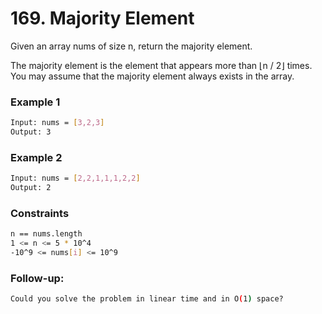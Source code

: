 # 169. Majority Element

Given an array nums of size n, return the majority element.

The majority element is the element that appears more than ⌊n / 2⌋ times. You may assume that the majority element always exists in the array.

### Example 1
```sh
Input: nums = [3,2,3]
Output: 3
```

### Example 2
```sh
Input: nums = [2,2,1,1,1,2,2]
Output: 2
```

### Constraints
```sh
n == nums.length
1 <= n <= 5 * 10^4
-10^9 <= nums[i] <= 10^9
```

### Follow-up:
```sh
Could you solve the problem in linear time and in O(1) space?
```
